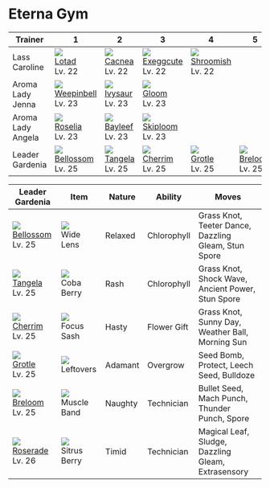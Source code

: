 # Eterna Gym

Trainer                    | 1                                      | 2                                   | 3                                     | 4                                     | 5                                    | 6
---                        | ---                                    | ---                                 | ---                                   | ---                                   | ---                                  | ---
Lass Caroline              | ![][270] <br>      [Lotad] <br> Lv. 22 |![][331] <br>  [Cacnea] <br> Lv. 22  | ![][102] <br> [Exeggcute] <br> Lv. 22 | ![][285] <br> [Shroomish] <br> Lv. 22 |                                      |
Aroma Lady Jenna           | ![][070] <br> [Weepinbell] <br> Lv. 23 |![][002] <br> [Ivysaur] <br> Lv. 23  | ![][044] <br>     [Gloom] <br> Lv. 23 |                                       |                                      |
Aroma Lady Angela          | ![][315] <br>    [Roselia] <br> Lv. 23 |![][153] <br> [Bayleef] <br> Lv. 23  | ![][188] <br>  [Skiploom] <br> Lv. 23 |                                       |                                      |
Leader Gardenia            | ![][182] <br>  [Bellossom] <br> Lv. 25 |![][114] <br> [Tangela] <br> Lv. 25  | ![][421] <br>   [Cherrim] <br> Lv. 25 | ![][388] <br>    [Grotle] <br> Lv. 25 | ![][286] <br> [Breloom] <br> Lv. 25  | ![][407] <br> [Roserade] <br> Lv. 26

Leader Gardenia                       | Item                               | Nature   | Ability     | Moves
---                                   | ---                                | ---      | ---         | ---
![][182] <br> [Bellossom] <br> Lv. 25 | ![][wide-lens]   <br>    Wide Lens | Relaxed  | Chlorophyll | Grass Knot, Teeter Dance, Dazzling Gleam, Stun Spore
![][114] <br>   [Tangela] <br> Lv. 25 | ![][coba-berry]  <br>   Coba Berry | Rash     | Chlorophyll | Grass Knot, Shock Wave, Ancient Power, Stun Spore
![][421] <br>   [Cherrim] <br> Lv. 25 | ![][focus-sash]  <br>   Focus Sash | Hasty    | Flower Gift | Grass Knot, Sunny Day, Weather Ball, Morning Sun
![][388] <br>    [Grotle] <br> Lv. 25 | ![][leftovers]   <br>    Leftovers | Adamant  | Overgrow    | Seed Bomb, Protect, Leech Seed, Bulldoze
![][286] <br>   [Breloom] <br> Lv. 25 | ![][muscle-band] <br>  Muscle Band | Naughty  | Technician  | Bullet Seed, Mach Punch, Thunder Punch, Spore
![][407] <br>  [Roserade] <br> Lv. 26 | ![][sitrus-berry]<br> Sitrus Berry | Timid    | Technician  | Magical Leaf, Sludge, Dazzling Gleam, Extrasensory


[Ivysaur]: /pokemon_changes/002/
[Gloom]: /pokemon_changes/044/
[Weepinbell]: /pokemon_changes/070/
[Exeggcute]: /pokemon_changes/102/
[Tangela]: /pokemon_changes/114/
[Bayleef]: /pokemon_changes/153/
[Bellossom]: /pokemon_changes/182/
[Skiploom]: /pokemon_changes/188/
[Lotad]: /pokemon_changes/270/
[Shroomish]: /pokemon_changes/285/
[Breloom]: /pokemon_changes/286/
[Roselia]: /pokemon_changes/315/
[Cacnea]: /pokemon_changes/331/
[Grotle]: /pokemon_changes/388/
[Roserade]: /pokemon_changes/407/
[Cherrim]: /pokemon_changes/421/
[coba-berry]: /img/items/coba-berry.png
[focus-sash]: /img/items/focus-sash.png
[leftovers]: /img/items/leftovers.png
[muscle-band]: /img/items/muscle-band.png
[sitrus-berry]: /img/items/sitrus-berry.png
[wide-lens]: /img/items/wide-lens.png
[002]: /img/pokemon/002.png
[044]: /img/pokemon/044.png
[070]: /img/pokemon/070.png
[102]: /img/pokemon/102.png
[114]: /img/pokemon/114.png
[153]: /img/pokemon/153.png
[182]: /img/pokemon/182.png
[188]: /img/pokemon/188.png
[270]: /img/pokemon/270.png
[285]: /img/pokemon/285.png
[286]: /img/pokemon/286.png
[315]: /img/pokemon/315.png
[331]: /img/pokemon/331.png
[388]: /img/pokemon/388.png
[407]: /img/pokemon/407.png
[421]: /img/pokemon/421.png

